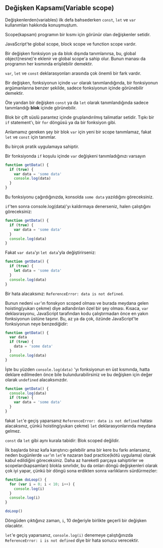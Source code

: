 ## Değişken Kapsamı(Variable scope)

Değişkenlerden(variables) ilk defa bahsederken `const`, `let` ve `var` kullanımları hakkında konuşmuştum.

Scope(kapsam) programın bir kısmı için görünür olan değişkenler setidir.

JavaScript'te global scope, block scope ve function scope vardır.

Bir değişken fonksiyon ya da blok dışında tanımlanırsa, bu, global object(nesne)'e eklenir ve global scope'a sahip olur. Bunun manası da programın her kısmında erişilebilir demektir.

`var`, `let` ve `const` deklarasyonları arasında çok önemli bir fark vardır.

Bir değişken, fonksiyonun içinde `var` olarak tanımlandığında, bir fonksiyonun argümanlarına benzer şekilde, sadece fonksiyonun içinde görünebilir demektir.

Öte yandan bir değişken `const` ya da `let` olarak tanımlandığında sadece tanımlandığı **blok** içinde görünebilir.

Blok bir çift süslü parantez içinde gruplandırılmış talimatlar setidir. Tıpkı bir `if` statement'ı, bir `for` döngüsü ya da bir fonksiyon gibi.

Anlamamız gereken şey bir blok `var` için yeni bir scope tanımlamaz, fakat `let` ve `const` için tanımlar.

Bu birçok pratik uygulamaya sahiptir.

Bir fonksiyonda `if` koşulu içinde `var` değişkeni tanımladığınızı varsayın

```js
function getData() {
  if (true) {
    var data = 'some data'
    console.log(data) 
  }
}
```

Bu fonksiyonu çağırdığınızda, konsolda `some data` yazıldığını göreceksiniz.

`if`'ten sonra console.log(data)'yı kaldırmaya denerseniz, halen çalıştığını göreceksiniz:

```js
function getData() {
  if (true) {
    var data = 'some data'
  }
  console.log(data) 
}
```

Fakat `var data`'yı `let data`'yla değiştirirseniz:

```js
function getData() {
  if (true) {
    let data = 'some data'
  }
  console.log(data) 
}
```

Bir hata alacaksınız: `ReferenceError: data is not defined`.

Bunun nedeni `var`'ın fonskyon scoped olması ve burada meydana gelen hoisting(yukarı çekme) diye adlandırılan özel bir şey olması. Kısaca, `var` deklasrasyonu, JavaScript tarafından kodu çalıştırmadan önce en yakın fonksiyonun üstüne taşınır. Bu, az ya da çok, özünde JavaScript'te fonksiyonun neye benzediğidir:

```js
function getData() {
  var data
  if (true) {
    data = 'some data'
  }
  console.log(data) 
}
```

İşte bu yüzden `console.log(data)` 'yı fonksiyonun en üst kısmında, hatta deklare edilmeden önce bile bulundurabilirsiniz ve bu değişken için değer olarak `undefined` alacaksınızdır.

```js
function getData() {
  console.log(data) 
  if (true) {
    var data = 'some data'
  }
}
```

fakat `let`'e geçiş yaparsanız `ReferenceError: data is not defined` hatası alacaksınız, çünkü hoisting(yukarı çekme) `let` deklarasyonlarında meydana gelmez.  

`const` da `let` gibi aynı kurala tabidir: Blok scoped değildir.

İlk başlarda biraz kafa karıştırıcı gelebilir ama bir kere bu farkı anlarsanız, neden bugünlerde `var`'ın `let`'e nazaran bad practice(kötü uygulama) olarak kabul edildiğini göreceksiniz. Daha az hareketli parçaya sahiptirler ve scopeları(kapsamları) blokla sınırlıdır, bu da onları döngü değişkenleri olarak çok iyi yapar, çünkü bir döngü sona erdikten sonra varlıklarını sürdürmezler:

```js
function doLoop() {
  for (var i = 0; i < 10; i++) {
    console.log(i)
  }
  console.log(i)
}

doLoop()
```

Döngüden çıktığınız zaman, `i`, 10 değeriyle birlikte geçerli bir değişken olacaktır.

`let`'e geçiş yaparsanız, `console.log(i)` denemeye çalıştığınızda `ReferenceError: i is not defined` diye bir hata sonucu verecektir.